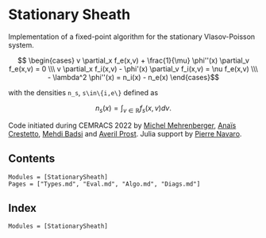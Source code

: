 
# Stationary Sheath

Implementation of a fixed-point algorithm for 
the stationary Vlasov-Poisson system.

```math
    \begin{cases}
        v \partial_x f_e(x,v) + \frac{1}{\mu} \phi''(x) \partial_v f_e(x,v) = 0 \\\
        v \partial_x f_i(x,v) - \phi'(x) \partial_v f_i(x,v) = \nu f_e(x,v) \\\
        - \lambda^2 \phi''(x) = n_i(x) - n_e(x)
    \end{cases}
```
with the densities ``n_s``, ``s\in\{i,e\}`` defined as
```math
    n_s(x) = \int_{v\in\mathbb{R}} f_s(x,v) dv.
```

Code initiated during CEMRACS 2022 by [Michel Mehrenberger](http://www.i2m.univ-amu.fr/perso/mehrenberg.m/), [Anaïs Crestetto](https://www.math.sciences.univ-nantes.fr/~crestetto/), [Mehdi Badsi](https://www.math.sciences.univ-nantes.fr/~badsi/) and [Averil Prost](https://github.com/averil-prost).
Julia support by [Pierre Navaro](https://github.com/pnavaro).

## Contents

```@contents
Modules = [StationarySheath]
Pages = ["Types.md", "Eval.md", "Algo.md", "Diags.md"]
```

## Index

```@index
Modules = [StationarySheath]
```